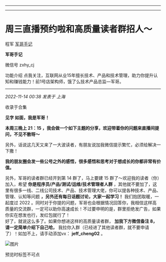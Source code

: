 ----------------------------------------
----------------------------------------
#  周三直播预约啦和高质量读者群招人～

程军  [ 军哥手记 ](javascript:void\(0\);)

**军哥手记** ![]()

微信号 zxhy_cj

功能介绍 点我关注，互联网从业15年擅长技术、产品和技术管理，助力你提升认知和赚钱能力！前1号店架构师，饿了么技术产品总监—军哥。

____

_2022-11-14 00:38_ _发表于 上海_

收录于合集

**见字 如面，我是军哥！**

 **本周三晚上 21：15 ，我会做一个如下主题的分享，欢迎带着你的问题来直播间提问，不见不散呀～**

另外，话说这几天又来了一大波读者，有朋友说加我微信提示繁忙，必须给解决一下撒！  

  

 **我的朋友圈会发一些公号之外的感悟，很多感悟和思考对于想成长的你都非常有价值。**  

  

另外，军哥的读者群已经开到第 14 群了，马上要建 15 群了～欢迎我的读者（你）加入，希望 **你是程序员/产品/测试/运维/技术管理者人群**
，其他就不要加了，这里有很多一线、二线公司技术、产品、技术管理大佬，你可以提各种技术、产品、管理、认知等问题 **，另外还有每日话题讨论，大家一起学习！**
我们抱团取暖，一起度过 2022
。同时对于你提的问题，军哥也会根据情况回答你，我相信这样高质量的交流群，一定可以助你高速成长！不过要申明的是，群里拒绝发广告，如果你实在想发也行，发红包就行了！  
好了，就说这么多了。如果你想进这样的高质量读者群， **加我下方微信备注 8，请一定简单介绍下自己哈，**
我拉你入群（已经进了其他读者群，就不要申请了）！如加不上，请手动添加vx： **jeff_cheng02** 。  

![图片](https://mmbiz.qpic.cn/mmbiz_jpg/zoS8kK5mlOkzGjCGMIicmTGIlNOMbEgFiaoLVwh0AckBDGLrgbb8Mqmib4DD1z116tGa5mCU9RqDj0SOdM4Lfb6DA/640?wx_fmt=jpeg)

预览时标签不可点

